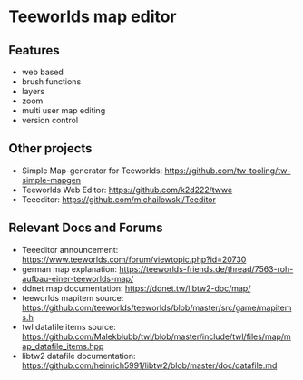 # Teeworlds map editor

## Features

* web based
* brush functions
* layers
* zoom
* multi user map editing
* version control


## Other projects

* Simple Map-generator for Teeworlds: https://github.com/tw-tooling/tw-simple-mapgen
* Teeworlds Web Editor: https://github.com/k2d222/twwe
* Teeeditor: https://github.com/michailowski/Teeditor


## Relevant Docs and Forums

* Teeeditor announcement: https://www.teeworlds.com/forum/viewtopic.php?id=20730
* german map explanation: https://teeworlds-friends.de/thread/7563-roh-aufbau-einer-teeworlds-map/
* ddnet map documentation: https://ddnet.tw/libtw2-doc/map/
* teeworlds mapitem source: https://github.com/teeworlds/teeworlds/blob/master/src/game/mapitems.h
* twl datafile items source: https://github.com/Malekblubb/twl/blob/master/include/twl/files/map/map_datafile_items.hpp
* libtw2 datafile documentation: https://github.com/heinrich5991/libtw2/blob/master/doc/datafile.md
